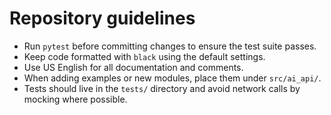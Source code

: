# Repository guidelines

- Run `pytest` before committing changes to ensure the test suite passes.
- Keep code formatted with `black` using the default settings.
- Use US English for all documentation and comments.
- When adding examples or new modules, place them under `src/ai_api/`.
- Tests should live in the `tests/` directory and avoid network calls by mocking where possible.
